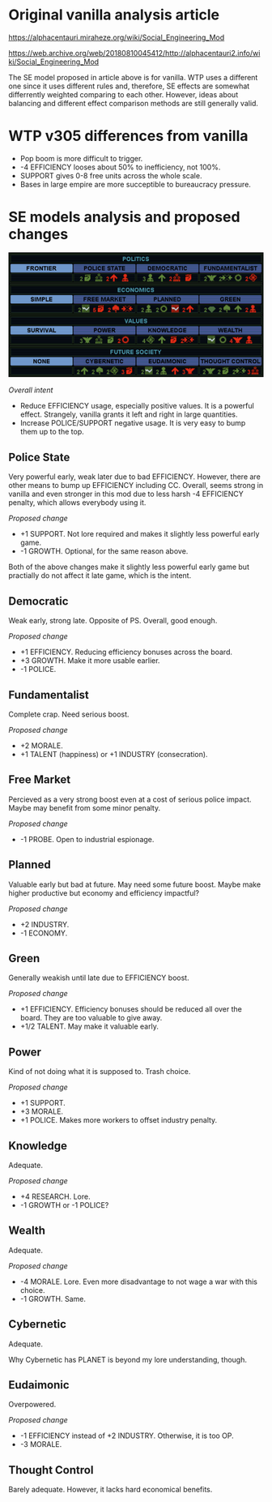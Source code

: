 # Original vanilla analysis article

https://alphacentauri.miraheze.org/wiki/Social_Engineering_Mod

https://web.archive.org/web/20180810045412/http://alphacentauri2.info/wiki/Social_Engineering_Mod

The SE model proposed in article above is for vanilla. WTP uses a different one since it uses different rules and, therefore, SE effects are somewhat differrently weighted comparing to each other. However, ideas about balancing and different effect comparison methods are still generally valid.

# WTP v305 differences from vanilla

* Pop boom is more difficult to trigger.
* -4 EFFICIENCY looses about 50% to inefficiency, not 100%.
* SUPPORT gives 0-8 free units across the whole scale.
* Bases in large empire are more succeptible to bureaucracy pressure.

# SE models analysis and proposed changes

![se-v336.png](images/se-v336.png)

_Overall intent_

* Reduce EFFICIENCY usage, especially positive values. It is a powerful effect. Strangely, vanilla grants it left and right in large quantities.
* Increase POLICE/SUPPORT negative usage. It is very easy to bump them up to the top.

## Police State

Very powerful early, weak later due to bad EFFICIENCY. However, there are other means to bump up EFFICIENCY including CC. Overall, seems strong in vanilla and even stronger in this mod due to less harsh -4 EFFICIENCY penalty, which allows everybody using it.

_Proposed change_

* +1 SUPPORT. Not lore required and makes it slightly less powerful early game.
* -1 GROWTH. Optional, for the same reason above.

Both of the above changes make it slightly less powerful early game but practially do not affect it late game, which is the intent.

## Democratic

Weak early, strong late. Opposite of PS. Overall, good enough.

_Proposed change_

* +1 EFFICIENCY. Reducing efficiency bonuses across the board.
* +3 GROWTH. Make it more usable earlier.
* -1 POLICE.

## Fundamentalist

Complete crap. Need serious boost.

_Proposed change_

* +2 MORALE.
* +1 TALENT (happiness) or +1 INDUSTRY (consecration).

## Free Market

Percieved as a very strong boost even at a cost of serious police impact. Maybe may benefit from some minor penalty.

_Proposed change_

* -1 PROBE. Open to industrial espionage.

## Planned

Valuable early but bad at future. May need some future boost. Maybe make higher productive but economy and efficiency impactful?

_Proposed change_

* +2 INDUSTRY.
* -1 ECONOMY.

## Green

Generally weakish until late due to EFFICIENCY boost.

_Proposed change_

* +1 EFFICIENCY. Efficiency bonuses should be reduced all over the board. They are too valuable to give away.
* +1/2 TALENT. May make it valuable early.

## Power

Kind of not doing what it is supposed to. Trash choice.

_Proposed change_

* +1 SUPPORT.
* +3 MORALE.
* +1 POLICE. Makes more workers to offset industry penalty.

## Knowledge

Adequate.

_Proposed change_

* +4 RESEARCH. Lore.
* -1 GROWTH or -1 POLICE?

## Wealth

Adequate.

_Proposed change_

* -4 MORALE. Lore. Even more disadvantage to not wage a war with this choice.
* -1 GROWTH. Same.

## Cybernetic

Adequate.

Why Cybernetic has PLANET is beyond my lore understanding, though.

## Eudaimonic

Overpowered.

_Proposed change_

* -1 EFFICIENCY instead of +2 INDUSTRY. Otherwise, it is too OP.
* -3 MORALE.

## Thought Control

Barely adequate. However, it lacks hard economical benefits.


